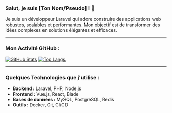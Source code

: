 ### Salut, je suis [Ton Nom/Pseudo] ! 👋

Je suis un développeur Laravel qui adore construire des applications web robustes, scalables et performantes. Mon objectif est de transformer des idées complexes en solutions élégantes et efficaces.

---

### Mon Activité GitHub :

[![GitHub Stats](https://github-readme-stats.vercel.app/api?username=**YOUR_GITHUB_USERNAME**&show_icons=true&theme=radical)](https://github.com/**YOUR_GITHUB_USERNAME**)
[![Top Langs](https://github-readme-stats.vercel.app/api/top-langs/?username=**YOUR_GITHUB_USERNAME**&layout=compact&theme=radical)](https://github.com/**YOUR_GITHUB_USERNAME**)

---

### Quelques Technologies que j'utilise :

* **Backend :** Laravel, PHP, Node.js
* **Frontend :** Vue.js, React, Blade
* **Bases de données :** MySQL, PostgreSQL, Redis
* **Outils :** Docker, Git, CI/CD
